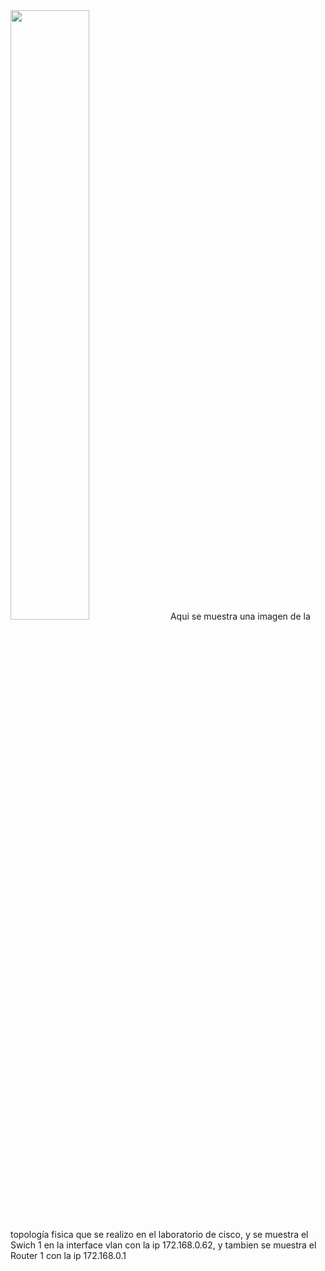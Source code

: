 
<img src="(imagenes/Topologiafisica.jpg)" width="50%" height="auto">
Aqui se muestra una imagen de la topología fisica que se realizo en el laboratorio de cisco, y se muestra el Swich 1 en la interface vlan con la ip 172.168.0.62, y tambien se muestra el Router 1 con la ip 172.168.0.1 
